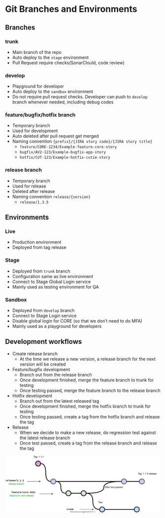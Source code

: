 # Git Branches and Environments

## Branches

### trunk

* Main branch of the repo
* Auto deploy to the `stage` environment
* Pull Request require checks(SonarClould, code review)

### develop

* Playground for developer
* Auto deploy to the `sandbox` environment
* Do not require pull request checks. Developer can push to `develop` branch whenever needed, including debug codes

### feature/bugfix/hotfix branch

* Temporary branch
* Used for development
* Auto deleted after pull request get merged
* Naming convention `{prefix}/{JIRA story code}/{JIRA story title}`
  * `feature/CORE-1234/Example-feature-core-story`
  * `bugfix/AV2-123/Example-bugfix-app-story`
  * `hotfix/CUT-123/Example-hotfix-cutie-story`

### release branch

* Temporary branch
* Used for release
* Deleted after release
* Naming convention `release/{version}`
  * `release/1.3.5`

## Environments

### Live

* Production environment
* Deployed from tag release

### Stage

* Deployed from `trunk` branch
* Configuration same as live environment
* Connect to Stage Global Login service
* Mainly used as testing environment for QA

### Sandbox

* Deployed from `develop` branch
* Connect to Stage Login service
* Disable global login for CORE (so that we don’t need to do MFA)
* Mainly used as a playground for developers

## Development workflows

* Create release branch
  * At the time we release a new version, a release branch for the next version will be created
* Feature/bugfix development
  * Branch out from the release branch
  * Once development finished, merge the feature branch to trunk for testing
  * Once testing passed, merge the feature branch to the release branch
* Hotfix development
  * Branch out from the latest released tag
  * Once development finished, merge the hotfix branch to trunk for testing
  * Once testing passed, create a tag from the hotfix branch and release the tag
* Release
  * When we decide to make a new release, do regression test against the latest release branch
  * Once test passed, create a tag from the release branch and release the tag

![Workflow](./2.workflow.drawio.svg)
